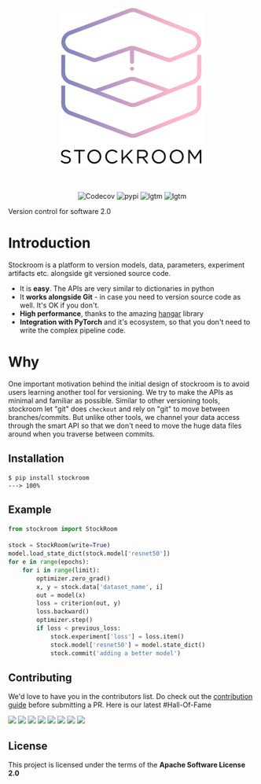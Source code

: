 <div align="center">
  <img src="img/logo_with_text.png" width="296" height="323">
  <br><br><br>
</div>



<p align="center">
    <img href="https://codecov.io/gh/tensorwerk/stockroom" alt="Codecov" src="https://img.shields.io/codecov/c/github/tensorwerk/stockroom?style=for-the-badge">
    <img href="https://pypi.python.org/pypi/stockroom" alt="pypi" src="https://img.shields.io/pypi/v/stockroom?style=for-the-badge">
    <img href="https://lgtm.com/projects/g/tensorwerk/stockroom/" alt="lgtm" src="https://img.shields.io/lgtm/grade/python/github/tensorwerk/stockroom?style=for-the-badge">
    <img href="https://github.com/psf/black" alt="lgtm" src="https://img.shields.io/badge/code%20style-black-000000.svg?style=for-the-badge">
</p>

Version control for software 2.0


# Introduction
Stockroom is a platform to version models, data, parameters, experiment artifacts etc. alongside git
versioned source code.

- It is **easy**. The APIs are very similar to dictionaries in python
- It **works alongside Git** - in case you need to version source code as well. It's OK if you don't.
- **High performance**, thanks to the amazing [hangar](https://github.com/tensorwerk/hangar-py) library
- **Integration with PyTorch** and it's ecosystem, so that you don't need to write the complex pipeline code.

# Why
One important motivation behind the initial design of stockroom is to avoid users
learning another tool for versioning. We try to make the APIs as minimal and familiar
as possible. Similar to other versioning tools, stockroom let "git" does ``checkout``
and rely on "git" to move between branches/commits. But unlike other tools, we channel
your data access through the smart API so that we don't need to move the huge data files
around when you traverse between commits.   


## Installation

<div class="termy">

```console
$ pip install stockroom
---> 100%
```

</div>



## Example
```Python hl_lines="3 4 8 14 15 16"
from stockroom import StockRoom

stock = StockRoom(write=True)
model.load_state_dict(stock.model['resnet50'])
for e in range(epochs):
    for i in range(limit):
        optimizer.zero_grad()
        x, y = stock.data['dataset_name', i]
        out = model(x)
        loss = criterion(out, y)
        loss.backward()
        optimizer.step()
        if loss < previous_loss:
            stock.experiment['loss'] = loss.item()
            stock.model['resnet50'] = model.state_dict()
            stock.commit('adding a better model')
```

## Contributing

We'd love to have you in the contributors list. Do check out the [contribution guide](contributing.md) before submitting a PR.
Here is our latest #Hall-Of-Fame

[![](https://sourcerer.io/fame/hhsecond/tensorwerk/stockroom/images/0)](https://sourcerer.io/fame/hhsecond/tensorwerk/stockroom/links/0)
[![](https://sourcerer.io/fame/hhsecond/tensorwerk/stockroom/images/1)](https://sourcerer.io/fame/hhsecond/tensorwerk/stockroom/links/1)
[![](https://sourcerer.io/fame/hhsecond/tensorwerk/stockroom/images/2)](https://sourcerer.io/fame/hhsecond/tensorwerk/stockroom/links/2)
[![](https://sourcerer.io/fame/hhsecond/tensorwerk/stockroom/images/3)](https://sourcerer.io/fame/hhsecond/tensorwerk/stockroom/links/3)
[![](https://sourcerer.io/fame/hhsecond/tensorwerk/stockroom/images/4)](https://sourcerer.io/fame/hhsecond/tensorwerk/stockroom/links/4)
[![](https://sourcerer.io/fame/hhsecond/tensorwerk/stockroom/images/5)](https://sourcerer.io/fame/hhsecond/tensorwerk/stockroom/links/5)
[![](https://sourcerer.io/fame/hhsecond/tensorwerk/stockroom/images/6)](https://sourcerer.io/fame/hhsecond/tensorwerk/stockroom/links/6)
[![](https://sourcerer.io/fame/hhsecond/tensorwerk/stockroom/images/7)](https://sourcerer.io/fame/hhsecond/tensorwerk/stockroom/links/7)


## License

This project is licensed under the terms of the **Apache Software License 2.0**
